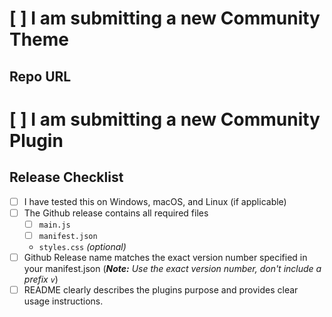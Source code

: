 # [ ] I am submitting a new Community Theme

## Repo URL
<!--- Paste a link to your repo here for easy access -->

# [ ] I am submitting a new Community Plugin

## Release Checklist
<!--- Confirm that you have done the following before submitting your plugin -->
- [ ] I have tested this on Windows, macOS, and Linux (if applicable)
- [ ] The Github release contains all required files
  - [ ] `main.js`
  - [ ] `manifest.json`
  - `styles.css` _(optional)_
- [ ] Github Release name matches the exact version number specified in your manifest.json (_**Note:** Use the exact version number, don't include a prefix `v`_)
- [ ] README clearly describes the plugins purpose and provides clear usage instructions.
